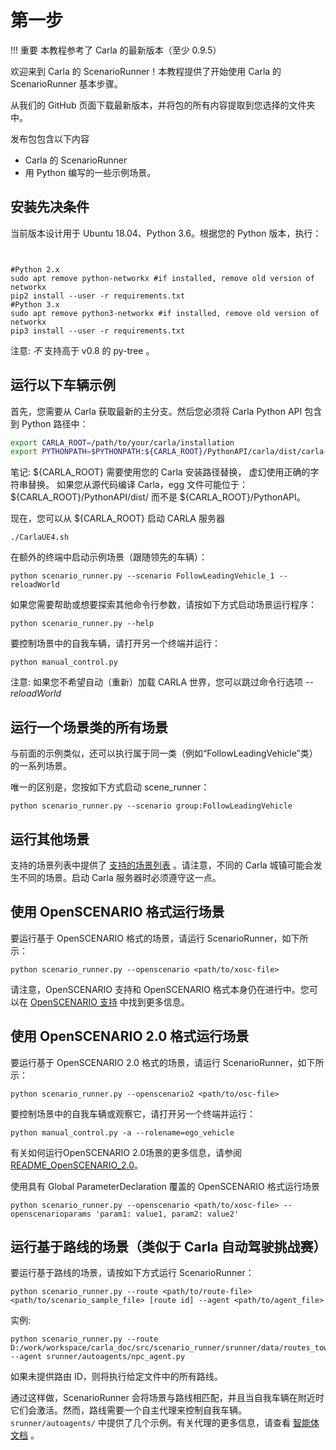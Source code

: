 # 第一步

!!! 重要
    本教程参考了 Carla 的最新版本（至少 0.9.5）

欢迎来到 Carla 的 ScenarioRunner！本教程提供了开始使用 Carla 的 ScenarioRunner 基本步骤。

从我们的 GitHub 页面下载最新版本，并将包的所有内容提取到您选择的文件夹中。

发布包包含以下内容

  * Carla 的 ScenarioRunner
  * 用 Python 编写的一些示例场景。

## 安装先决条件
当前版本设计用于 Ubuntu 18.04、Python 3.6。根据您的 Python 版本，执行：
```


#Python 2.x
sudo apt remove python-networkx #if installed, remove old version of networkx
pip2 install --user -r requirements.txt
#Python 3.x
sudo apt remove python3-networkx #if installed, remove old version of networkx
pip3 install --user -r requirements.txt
```
注意: *不* 支持高于 v0.8 的 py-tree 。



## 运行以下车辆示例
首先，您需要从 Carla 获取最新的主分支。然后您必须将 Carla Python API 包含到 Python 路径中：
```Bash
export CARLA_ROOT=/path/to/your/carla/installation
export PYTHONPATH=$PYTHONPATH:${CARLA_ROOT}/PythonAPI/carla/dist/carla-<VERSION>.egg:${CARLA_ROOT}/PythonAPI/carla/agents:${CARLA_ROOT}/PythonAPI/carla
```
笔记: ${CARLA_ROOT} 需要使用您的 Carla 安装路径替换，
      <VERSION> 虚幻使用正确的字符串替换。
      如果您从源代码编译 Carla，egg 文件可能位于：
      ${CARLA_ROOT}/PythonAPI/dist/ 而不是 ${CARLA_ROOT}/PythonAPI。

现在，您可以从 ${CARLA_ROOT} 启动 CARLA 服务器
```
./CarlaUE4.sh
```

在额外的终端中启动示例场景（跟随领先的车辆）：
```
python scenario_runner.py --scenario FollowLeadingVehicle_1 --reloadWorld
```

如果您需要帮助或想要探索其他命令行参数，请按如下方式启动场景运行程序：
```
python scenario_runner.py --help
```

要控制场景中的自我车辆，请打开另一个终端并运行：
```
python manual_control.py
```

注意: 如果您不希望自动（重新）加载 CARLA 世界，您可以跳过命令行选项 _--reloadWorld_

## 运行一个场景类的所有场景
与前面的示例类似，还可以执行属于同一类（例如“FollowLeadingVehicle”类）的一系列场景。

唯一的区别是，您按如下方式启动 scene_runner：
```
python scenario_runner.py --scenario group:FollowLeadingVehicle
```

## 运行其他场景

支持的场景列表中提供了 [支持的场景列表](list_of_scenarios.md) 。请注意，不同的 Carla 城镇可能会发生不同的场景。启动 Carla 服务器时必须遵守这一点。

## 使用 OpenSCENARIO 格式运行场景
要运行基于 OpenSCENARIO 格式的场景，请运行 ScenarioRunner，如下所示：
```
python scenario_runner.py --openscenario <path/to/xosc-file>
```
请注意，OpenSCENARIO 支持和 OpenSCENARIO 格式本身仍在进行中。您可以在 [OpenSCENARIO 支持](openscenario_support.md) 中找到更多信息。

## 使用 OpenSCENARIO 2.0 格式运行场景
要运行基于 OpenSCENARIO 2.0 格式的场景，请运行 ScenarioRunner，如下所示：
```
python scenario_runner.py --openscenario2 <path/to/osc-file>
```

要控制场景中的自我车辆或观察它，请打开另一个终端并运行：
```
python manual_control.py -a --rolename=ego_vehicle
```
有关如何运行OpenSCENARIO 2.0场景的更多信息，请参阅 [README_OpenSCENARIO_2.0](README_OpenSCENARIO_2.0.md)。

使用具有 Global ParameterDeclaration 覆盖的 OpenSCENARIO 格式运行场景
```
python scenario_runner.py --openscenario <path/to/xosc-file> --openscenarioparams 'param1: value1, param2: value2'
```

## 运行基于路线的场景（类似于 Carla 自动驾驶挑战赛）
要运行基于路线的场景，请按如下方式运行 ScenarioRunner：
```
python scenario_runner.py --route <path/to/route-file> <path/to/scenario_sample_file> [route id] --agent <path/to/agent_file>
```
实例:
```
python scenario_runner.py --route D:/work/workspace/carla_doc/src/scenario_runner/srunner/data/routes_town10.xml  --agent srunner/autoagents/npc_agent.py
```

如果未提供路由 ID，则将执行给定文件中的所有路线。


通过这样做，ScenarioRunner 会将场景与路线相匹配，并且当自我车辆在附近时它们会激活。然而，路线需要一个自主代理来控制自我车辆。`srunner/autoagents/` 中提供了几个示例。有关代理的更多信息，请查看 [智能体文档](agent_evaluation.md) 。

